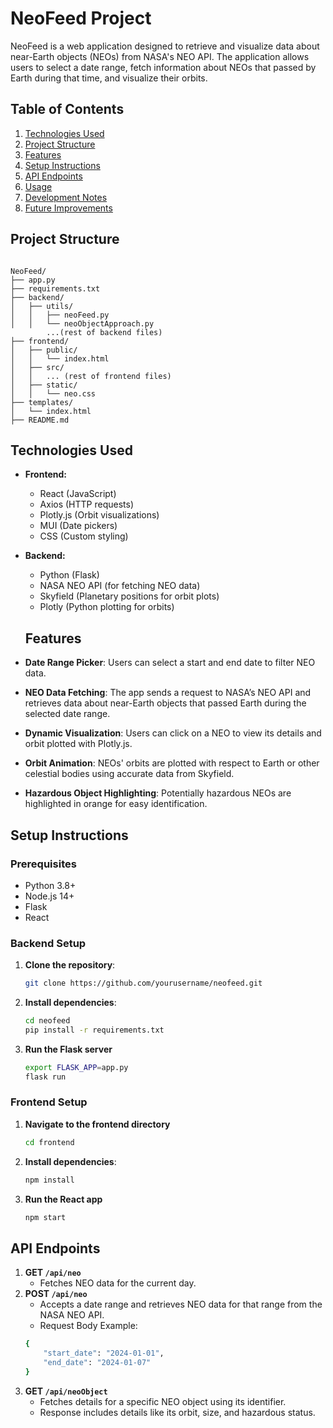 # NeoFeed Project

NeoFeed is a web application designed to retrieve and visualize data about near-Earth objects (NEOs) from NASA's NEO API. The application allows users to select a date range, fetch information about NEOs that passed by Earth during that time, and visualize their orbits.

## Table of Contents
1. [Technologies Used](#technologies-used)
2. [Project Structure](#project-structure)
3. [Features](#features)
4. [Setup Instructions](#setup-instructions)
5. [API Endpoints](#api-endpoints)
6. [Usage](#usage)
7. [Development Notes](#development-notes)
8. [Future Improvements](#future-improvements)

## Project Structure
<code>
NeoFeed/
├── app.py
├── requirements.txt
├── backend/ 
│   ├── utils/
│   │   ├── neoFeed.py
│   │   └── neoObjectApproach.py
        ...(rest of backend files)
├── frontend/ 
│   ├── public/
│   │   └── index.html
│   ├── src/
│   │   ... (rest of frontend files)
│   ├── static/
│   │   └── neo.css
├── templates/
│   └── index.html
├── README.md
</code>

## Technologies Used
- **Frontend:**
  - React (JavaScript)
  - Axios (HTTP requests)
  - Plotly.js (Orbit visualizations)
  - MUI (Date pickers)
  - CSS (Custom styling)

- **Backend:**
  - Python (Flask)
  - NASA NEO API (for fetching NEO data)
  - Skyfield (Planetary positions for orbit plots)
  - Plotly (Python plotting for orbits)

  ## Features
- **Date Range Picker**: Users can select a start and end date to filter NEO data.
- **NEO Data Fetching**: The app sends a request to NASA’s NEO API and retrieves data about near-Earth objects that passed Earth during the selected date range.
- **Dynamic Visualization**: Users can click on a NEO to view its details and orbit plotted with Plotly.js.
- **Orbit Animation**: NEOs' orbits are plotted with respect to Earth or other celestial bodies using accurate data from Skyfield.
- **Hazardous Object Highlighting**: Potentially hazardous NEOs are highlighted in orange for easy identification.

## Setup Instructions

### Prerequisites
- Python 3.8+
- Node.js 14+
- Flask
- React

### Backend Setup
1. **Clone the repository**:
   ```bash
   git clone https://github.com/yourusername/neofeed.git

2. **Install dependencies**:
   ```bash
   cd neofeed
   pip install -r requirements.txt

3. **Run the Flask server**
   ```bash
   export FLASK_APP=app.py
   flask run

### Frontend Setup
1. **Navigate to the frontend directory**
   ```bash
   cd frontend
   
   
2. **Install dependencies**:
   ```bash
   npm install

3. **Run the React app**
   ```bash
   npm start

## API Endpoints

1. **GET <code>/api/neo</code>**
    - Fetches NEO data for the current day.
2. **POST <code>/api/neo</code>**
    - Accepts a date range and retrieves NEO data for that range from the NASA NEO API.
    - Request Body Example:
    ```bash
    {
        "start_date": "2024-01-01",
        "end_date": "2024-01-07"
    }
3. **GET <code>/api/neoObject</code>**
    - Fetches details for a specific NEO object using its identifier.
    - Response includes details like its orbit, size, and hazardous status.




